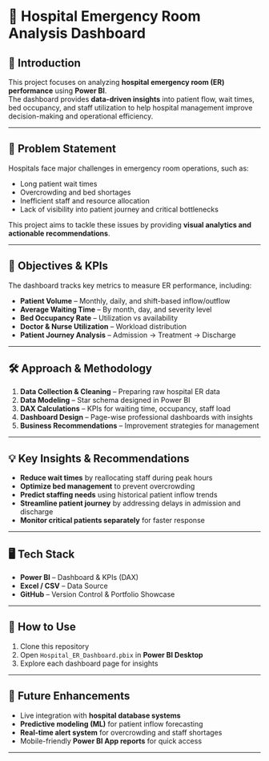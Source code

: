 # 🏥 Hospital Emergency Room Analysis Dashboard  

## 📌 Introduction  
This project focuses on analyzing **hospital emergency room (ER) performance** using **Power BI**.  
The dashboard provides **data-driven insights** into patient flow, wait times, bed occupancy, and staff utilization to help hospital management improve decision-making and operational efficiency.  

---

## 🚨 Problem Statement  
Hospitals face major challenges in emergency room operations, such as:  
- Long patient wait times  
- Overcrowding and bed shortages  
- Inefficient staff and resource allocation  
- Lack of visibility into patient journey and critical bottlenecks  

This project aims to tackle these issues by providing **visual analytics and actionable recommendations**.  

---

## 🎯 Objectives & KPIs  
The dashboard tracks key metrics to measure ER performance, including:  
- **Patient Volume** – Monthly, daily, and shift-based inflow/outflow  
- **Average Waiting Time** – By month, day, and severity level  
- **Bed Occupancy Rate** – Utilization vs availability  
- **Doctor & Nurse Utilization** – Workload distribution  
- **Patient Journey Analysis** – Admission → Treatment → Discharge  

---

## 🛠️ Approach & Methodology  
1. **Data Collection & Cleaning** – Preparing raw hospital ER data  
2. **Data Modeling** – Star schema designed in Power BI  
3. **DAX Calculations** – KPIs for waiting time, occupancy, staff load  
4. **Dashboard Design** – Page-wise professional dashboards with insights  
5. **Business Recommendations** – Improvement strategies for management  

---


## 💡 Key Insights & Recommendations  
- **Reduce wait times** by reallocating staff during peak hours  
- **Optimize bed management** to prevent overcrowding  
- **Predict staffing needs** using historical patient inflow trends  
- **Streamline patient journey** by addressing delays in admission and discharge  
- **Monitor critical patients separately** for faster response  

---

## 🖥️ Tech Stack  
- **Power BI** – Dashboard & KPIs (DAX)  
- **Excel / CSV** – Data Source  
- **GitHub** – Version Control & Portfolio Showcase  

---

## 🚀 How to Use  
1. Clone this repository  
2. Open `Hospital_ER_Dashboard.pbix` in **Power BI Desktop**  
3. Explore each dashboard page for insights  

---

## 🔮 Future Enhancements  
- Live integration with **hospital database systems**  
- **Predictive modeling (ML)** for patient inflow forecasting  
- **Real-time alert system** for overcrowding and staff shortages  
- Mobile-friendly **Power BI App reports** for quick access  

---

 

